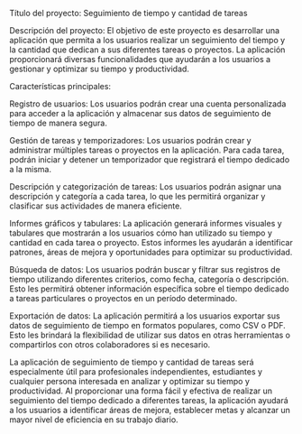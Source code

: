 Título del proyecto: Seguimiento de tiempo y cantidad de tareas

Descripción del proyecto:
El objetivo de este proyecto es desarrollar una aplicación que permita a 
los usuarios realizar un seguimiento del tiempo y la cantidad que dedican 
a sus diferentes tareas o proyectos. La aplicación proporcionará diversas 
funcionalidades que ayudarán a los usuarios a gestionar y optimizar su 
tiempo y productividad.

Características principales:

Registro de usuarios: Los usuarios podrán crear una cuenta personalizada 
para acceder a la aplicación y almacenar sus datos de seguimiento de 
tiempo de manera segura.

Gestión de tareas y temporizadores: Los usuarios podrán crear y 
administrar múltiples tareas o proyectos en la aplicación. Para cada 
tarea, podrán iniciar y detener un temporizador que registrará el tiempo 
dedicado a la misma.

Descripción y categorización de tareas: Los usuarios podrán asignar una 
descripción y categoría a cada tarea, lo que les permitirá organizar y 
clasificar sus actividades de manera eficiente.

Informes gráficos y tabulares: La aplicación generará informes visuales y 
tabulares que mostrarán a los usuarios cómo han utilizado su tiempo y 
cantidad en cada tarea o proyecto. Estos informes les ayudarán a 
identificar patrones, áreas de mejora y oportunidades para optimizar su 
productividad.

Búsqueda de datos: Los usuarios podrán buscar y filtrar sus registros de 
tiempo utilizando diferentes criterios, como fecha, categoría o 
descripción. Esto les permitirá obtener información específica sobre el 
tiempo dedicado a tareas particulares o proyectos en un período 
determinado.

Exportación de datos: La aplicación permitirá a los usuarios exportar sus 
datos de seguimiento de tiempo en formatos populares, como CSV o PDF. Esto 
les brindará la flexibilidad de utilizar sus datos en otras herramientas o 
compartirlos con otros colaboradores si es necesario.

La aplicación de seguimiento de tiempo y cantidad de tareas será 
especialmente útil para profesionales independientes, estudiantes y 
cualquier persona interesada en analizar y optimizar su tiempo y 
productividad. Al proporcionar una forma fácil y efectiva de realizar un 
seguimiento del tiempo dedicado a diferentes tareas, la aplicación ayudará 
a los usuarios a identificar áreas de mejora, establecer metas y alcanzar 
un mayor nivel de eficiencia en su trabajo diario.
